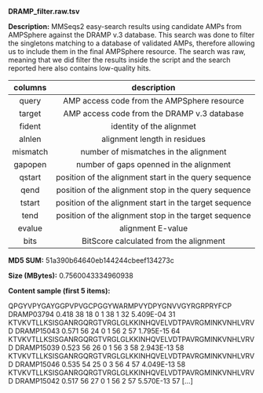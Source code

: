 **DRAMP_filter.raw.tsv**

**Description:**	MMSeqs2 easy-search results using candidate AMPs from AMPSphere against the DRAMP v.3 database.
                        This search was done to filter the singletons matching to a database of validated AMPs, therefore 
                        allowing us to include them in the final AMPSphere resource. The search was raw, meaning that
                        we did filter the results inside the script and the search reported here also contains low-quality
                        hits.

| **columns** | **description** |
| :---: | :---: |
| query | AMP access code from the AMPSphere resource |
| target | AMP access code from the DRAMP v.3 database |
| fident | identity of the alignmet |
| alnlen | alignment length in residues |
| mismatch | number of mismatches in the alignment |
| gapopen | number of gaps openned in the alignment |
| qstart | position of the alignment start in the query sequence |
| qend | position of the alignment stop in the query sequence  |
| tstart | position of the alignment start in the target sequence |
| tend | position of the alignment stop in the target sequence |
| evalue | alignment E-value |
| bits | BitScore calculated from the alignment |

**MD5 SUM:**	51a390b64640eb144244cbeef134273c

**Size (MBytes):**	0.7560043334960938

**Content sample (first 5 items):**

QPGYVPYGAYGGPVPVGCPGGYWARMPVYDPYGNVVGYRGRPRYFCP	DRAMP03794	0.418	38	18	0	1	38	1	32	5.409E-04	31
KTVKVTLLKSISGANRGQRGTVRGLGLKKINHQVELVDTPAVRGMINKVNHLVRVD	DRAMP15043	0.571	56	24	0	1	56	2	57	1.795E-15	64
KTVKVTLLKSISGANRGQRGTVRGLGLKKINHQVELVDTPAVRGMINKVNHLVRVD	DRAMP15039	0.523	56	26	0	1	56	3	58	2.943E-13	58
KTVKVTLLKSISGANRGQRGTVRGLGLKKINHQVELVDTPAVRGMINKVNHLVRVD	DRAMP15046	0.535	54	25	0	3	56	4	57	4.049E-13	58
KTVKVTLLKSISGANRGQRGTVRGLGLKKINHQVELVDTPAVRGMINKVNHLVRVD	DRAMP15042	0.517	56	27	0	1	56	2	57	5.570E-13	57
[...]

